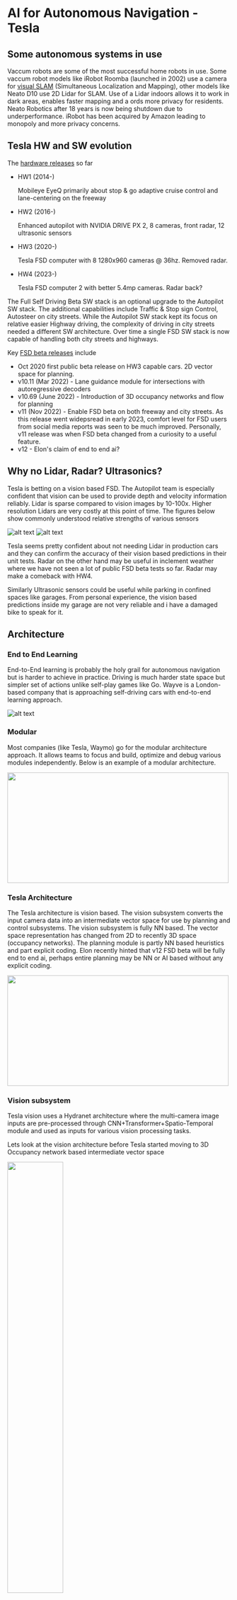 # AI for Autonomous Navigation - Tesla

## Some autonomous systems in use
Vaccum robots are some of the most successful home robots in use. Some vaccum robot models like iRobot Roomba (launched in 2002) use a camera for [visual SLAM](https://www.technologyreview.com/2015/09/16/247936/the-roomba-now-sees-and-maps-a-home/) (Simultaneous Localization and Mapping), other models like Neato D10 use 2D Lidar for SLAM. Use of a Lidar indoors allows it to work in dark areas, enables faster mapping and a
ords more privacy for residents. Neato Robotics after 18 years is now being shutdown due to underperformance. iRobot has been acquired by Amazon leading to monopoly and more privacy concerns.

## Tesla HW and SW evolution
The [hardware releases](https://en.wikipedia.org/wiki/Tesla_Autopilot#Hardware) so far
* HW1 (2014-)

   Mobileye EyeQ primarily about stop & go adaptive cruise control and lane-centering on the freeway
* HW2 (2016-)

   Enhanced autopilot with NVIDIA DRIVE PX 2, 8 cameras, front radar, 12 ultrasonic sensors
* HW3 (2020-)

   Tesla FSD computer with 8 1280x960 cameras @ 36hz. Removed radar.
* HW4 (2023-)

   Tesla FSD computer 2 with better 5.4mp cameras. Radar back?

The Full Self Driving Beta SW stack is an optional upgrade to the Autopilot SW stack. The additional capabilities include Traffic & Stop sign Control, Autosteer on city streets. While the Autopilot SW stack kept its focus on relative easier Highway driving, the complexity of driving in city streets needed a different SW architecture. Over time a single FSD SW stack is now capable of handling both city streets and highways.

Key [FSD beta releases](https://www.notateslaapp.com/fsd-beta/) include
* Oct 2020 first public beta release on HW3 capable cars. 2D vector space for planning.
* v10.11 (Mar 2022) - Lane guidance module for intersections with autoregressive decoders 
* v10.69 (June 2022) - Introduction of 3D occupancy networks and flow for planning
* v11 (Nov 2022) - Enable FSD beta on both freeway and city streets. As this release went widepsread in early 2023, comfort level for FSD users from social media reports was seen to be much improved. Personally, v11 release was when FSD beta changed from a curiosity to a useful feature.
* v12 - Elon's claim of end to end ai?


## Why no Lidar, Radar? Ultrasonics?
Tesla is betting on a vision based FSD. The Autopilot team is especially confident that vision can be used to provide depth and velocity information reliably.
Lidar is sparse compared to vision images by 10-100x. Higher resolution Lidars are very costly at this point of time.
The figures below show commonly understood relative strengths of various sensors

![alt text](https://github.com/harishbalasub/harishbalasub.github.io/blob/master/docs/assets/img/Tesla-sensor1.png)
![alt text](https://github.com/harishbalasub/harishbalasub.github.io/blob/master/docs/assets/img/Tesla-sensor2.png)

Tesla seems pretty confident about not needing Lidar in production cars and they can confirm the accuracy of their vision based predictions in their unit tests. Radar on the other hand may be useful in inclement weather where we have not seen a lot of public FSD beta tests so far. Radar may make a comeback with HW4.

Similarly Ultrasonic sensors could be useful while parking in confined spaces like garages. From personal experience, the vision based predictions inside my garage are not very reliable and i have a damaged bike to speak for it.


## Architecture
### End to End Learning
End-to-End learning is probably the holy grail for autonomous navigation but is harder to achieve in practice. Driving is much harder state space but simpler set of actions unlike self-play games like Go. Wayve is a London-based company that is approaching self-driving cars with end-to-end learning approach.

![alt text](https://github.com/harishbalasub/harishbalasub.github.io/blob/master/docs/assets/img/Tesla-e2e-learning.png)
### Modular
Most companies (like Tesla, Waymo) go for the modular architecture approach. It allows teams to focus and build, optimize and debug various modules independently. Below is an example of a modular architecture.

<img src="https://github.com/harishbalasub/harishbalasub.github.io/blob/master/docs/assets/img/Tesla-modular.png" width="500" height="250">

### Tesla Architecture
The Tesla architecture is vision based. The vision subsystem converts the input camera data into an intermediate vector space for use by planning and control subsystems.
The vision subsystem is fully NN based. The vector space representation has changed from 2D to recently 3D space (occupancy networks). The planning module is partly NN based heuristics and part explicit coding. Elon recently hinted that v12 FSD beta will be fully end to end ai, perhaps entire planning may be NN or AI based without any explicit coding.



<img src="https://github.com/harishbalasub/harishbalasub.github.io/blob/master/docs/assets/img/Tesla-fsd-arch.png" width="500" height="250">

### Vision subsystem
Tesla vision uses a Hydranet architecture where the multi-camera image inputs are pre-processed through CNN+Transformer+Spatio-Temporal module and used as inputs for various vision processing tasks.

Lets look at the vision architecture before Tesla started moving to 3D Occupancy network based intermediate vector space

<img src="https://github.com/harishbalasub/harishbalasub.github.io/blob/master/docs/assets/img/Tesla-fsd-arch-vision-2D.png" width="50%" height="50%">

#### Why video module?
Single frame processing is not sufficient to recall temporary occlusions and traffic signs, detect velocity/flow. This requires processing of a sequence of frames (in order of seconds) with a spatial and temporal feature queue. For efficient processing, a small region around the ego car is used and a spatial RNN is run over each block in the region. 

<img src="https://github.com/harishbalasub/harishbalasub.github.io/blob/master/docs/assets/img/Tesla-fsd-arch-vision-video-2D.png" width="400" height="400">

#### Moving to Occupancy Networks
Moving from 2D vector space to 3D Occupancy network provides some advantages

<img src="https://github.com/harishbalasub/harishbalasub.github.io/blob/master/docs/assets/img/Tesla-fsd-arch-2Dvs3D-1.png" >
<img src="https://github.com/harishbalasub/harishbalasub.github.io/blob/master/docs/assets/img/Tesla-fsd-arch-2Dvs3D-2.png" >
<img src="https://github.com/harishbalasub/harishbalasub.github.io/blob/master/docs/assets/img/Tesla-fsd-arch-2Dvs3D-3.png" >

The updated architecture for generating 3D occupancy network and flow is shown below
<img src="https://github.com/harishbalasub/harishbalasub.github.io/blob/master/docs/assets/img/Tesla-fsd-arch-vision-3D.png" >

#### Validation of depth and velocity from vision
The depth and velocity information output vision based multi-camera fusion and video module (blue) has been found to be similar in performance to radar output (green) as shown in the figure below. The single camera based predictions are provided to illustrate the utility of the multi-camera fusion model.

<img src="https://github.com/harishbalasub/harishbalasub.github.io/blob/master/docs/assets/img/Tesla-fsd-arch-vision-vs-radar.png" >

### Planning subsystem
#### Lane guidance module
Detecting lane trajectories in unmarked areas especially intersections is a challenge and doing it in image space is not efficient. Tesla FSD uses autoregressive decoders (decoder stage of a Transfomer) to predict all the lane trajectory options from a given start point along with the spline coefficients.

<img src="https://github.com/harishbalasub/harishbalasub.github.io/blob/master/docs/assets/img/Tesla-fsd-arch-lane-guidance.png" >

<img src="https://github.com/harishbalasub/harishbalasub.github.io/blob/master/docs/assets/img/Tesla-fsd-arch-lane-language-2.png" >


### Control subsystem
Cars like GM use model predictive control (MPC) for various applications like adaptive cruise control, lane-keeping, lane following etc. MPC is useful to match predicted trajectory with actual trajectory.


## Training and Simulation
### Need for end to end simulation
## Risks and Challenges
Videos

## References

